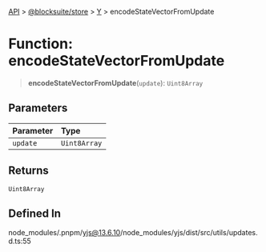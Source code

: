 [API](../../../../../index.md) > [@blocksuite/store](../../../index.md) > [Y](../index.md) > encodeStateVectorFromUpdate

# Function: encodeStateVectorFromUpdate

> **encodeStateVectorFromUpdate**(`update`): `Uint8Array`

## Parameters

| Parameter | Type |
| :------ | :------ |
| `update` | `Uint8Array` |

## Returns

`Uint8Array`

## Defined In

node\_modules/.pnpm/yjs@13.6.10/node\_modules/yjs/dist/src/utils/updates.d.ts:55
